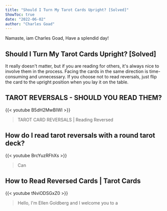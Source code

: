 ```yaml
---
title: "Should I Turn My Tarot Cards Upright? [Solved]"
ShowToc: true 
date: "2022-06-02"
author: "Charles Goad" 
---
```


Namaste, iam Charles Goad, Have a splendid day!
## Should I Turn My Tarot Cards Upright? [Solved]
It really doesn't matter, but if you are reading for others, it's always nice to involve them in the process. Facing the cards in the same direction is time-consuming and unnecessary. If you choose not to read reversals, just flip the card to the upright position when you lay it on the table.

## TAROT REVERSALS - SHOULD YOU READ THEM?
{{< youtube B5dH2MwBIWI >}}
>TAROT CARD REVERSALS | Reading Reversed 

## How do I read tarot reversals with a round tarot deck?
{{< youtube BrcYuzRFhXs >}}
>Can

## How to Read Reversed Cards | Tarot Cards
{{< youtube tNviODSGxZ0 >}}
>Hello, I'm Ellen Goldberg and I welcome you to a 


